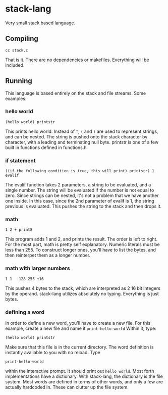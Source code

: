 # stack-lang

Very small stack based language.

## Compiling

```
cc stack.c
```
That is it. There are no dependencies or makefiles. Everything will be included.

## Running

This language is based entirely on the stack and file streams. Some examples:

### hello world

```
(hello world) printstr
```
This prints hello world. Instead of `"`, `(` and `)` are used to represent strings, and can be nested. The string is pushed onto the stack character by character, with a leading and terminating null byte. printstr is one of a few built in functions defined in functions.h 

### if statement

```
((if the following condition is true, this will print) printstr) 1 evalif
```

The evalif function takes 2 parameters, a string to be evaluated, and a single number. The string will be evaluated if the number is not equal to zero. Since strings can be nested, it's not a problem that we have another one inside. In this case, since the 2nd parameter of evalif is 1, the string previous is evaluated. This pushes the string to the stack and then drops it.

### math
```
1 2 + print8
```
This program adds 1 and 2, and prints the result. The order is left to right. For the most part, math is pretty self explanatory. Numeric literals must be less than 255. To construct longer ones, you'll have to list the bytes, and then reinterpet them as a longer number.

### math with larger numbers
```
1 1   128 255 +16 
```
This pushes 4 bytes to the stack, which are interpreted as 2 16 bit integers by the operand. stack-lang utilizes absolutely no typing. Everything is just bytes. 

### defining a word

In order to define a new word, you'll have to create a new file. For this example, create a new file and name it `print-hello-world` Within it, type:
```
(hello world) printstr
```
Make sure that this file is in the current directory. The word definition is instantly available to you with no reload. Type 
```
print-hello-world
``` 
within the interactive prompt. It should print out `hello world`. Most forth implementations have a dictionary. With stack-lang, the dictionary is the file system. Most words are defined in terms of other words, and only a few are actually hardcoded in. These can clutter up the file system.

